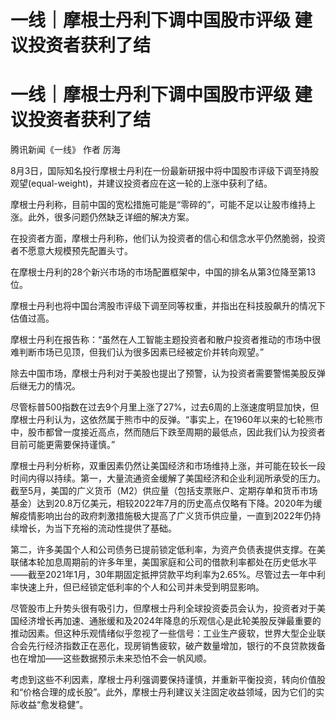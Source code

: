 # 一线｜摩根士丹利下调中国股市评级 建议投资者获利了结

# 一线｜摩根士丹利下调中国股市评级 建议投资者获利了结

腾讯新闻《一线》 作者 厉海

8月3日，国际知名投行摩根士丹利在一份最新研报中将中国股市评级下调至持股观望(equal-weight)，并建议投资者应在这一轮的上涨中获利了结。

摩根士丹利称，目前中国的宽松措施可能是“零碎的”，可能不足以让股市维持上涨。此外，很多问题仍然缺乏详细的解决方案。

在投资者方面，摩根士丹利称，他们认为投资者的信心和信念水平仍然脆弱，投资者不愿意大规模预先配置头寸。

在摩根士丹利的28个新兴市场的市场配置框架中，中国的排名从第3位降至第13位。

摩根士丹利也将中国台湾股市评级下调至同等权重，并指出在科技股飙升的情况下估值过高。

摩根士丹利在报告称：“虽然在人工智能主题投资者和散户投资者推动的市场中很难判断市场已见顶，但我们认为很多因素已经被定价并转向观望。”

除去中国市场，摩根士丹利对于美股也提出了预警，认为投资者需要警惕美股反弹后继无力的情况。

尽管标普500指数在过去9个月里上涨了27%，过去6周的上涨速度明显加快，但摩根士丹利认为，这依然属于熊市中的反弹。“事实上，在1960年以来的七轮熊市中，股市都曾一度接近高点，然而随后下跌至周期的最低点，因此我们认为投资者目前可能更需要保持谨慎。”

摩根士丹利分析称，双重因素仍然让美国经济和市场维持上涨，并可能在较长一段时间内得以持续。第一，大量流通资金缓解了美国经济和企业利润所承受的压力。截至5月，美国的广义货币（M2）供应量（包括支票账户、定期存单和货币市场基金）达到20.8万亿美元，相较2022年7月的历史高点仅略有下降。2020年为缓解疫情影响出台的政府刺激措施极大提高了广义货币供应量，一直到2022年仍持续增长，为当下充裕的流动性提供了基础。

第二，许多美国个人和公司债务已提前锁定低利率，为资产负债表提供支撑。在美联储本轮加息周期前的许多年里，美国家庭和公司的借款利率都处在历史低水平——截至2021年1月，30年期固定抵押贷款平均利率为2.65%。尽管过去一年中利率快速上升，但已经锁定低利率的个人和公司并未受到明显影响。

尽管股市上升势头很有吸引力，但摩根士丹利全球投资委员会认为，投资者对于美国经济增长再加速、通胀缓和及2024年降息的乐观信心是此轮美股反弹最重要的推动因素。但这种乐观情绪似乎忽视了一些信号：工业生产疲软，世界大型企业联合会先行经济指数正在恶化，现房销售疲软，破产数量增加，银行的不良贷款拨备也在增加——这些数据预示未来恐怕不会一帆风顺。

考虑到这些不利因素，摩根士丹利强调要保持谨慎，并重新平衡投资，转向价值股和“价格合理的成长股”。此外，摩根士丹利建议关注固定收益领域，因为它们的实际收益“愈发稳健”。

